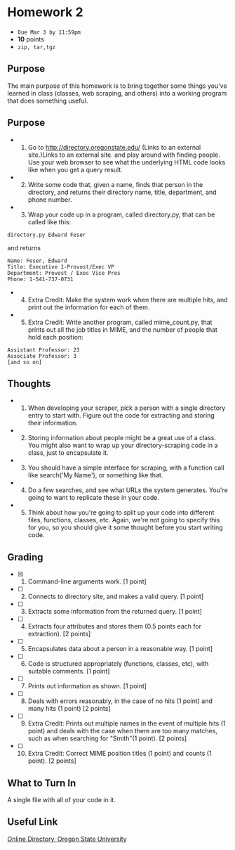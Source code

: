 # Homework 2
* ``` Due Mar 3 by 11:59pm ```
* <b>10</b> points
* ```zip, tar,tgz```

## Purpose
The main purpose of this homework is to bring together some things you've learned in class (classes, web scraping, and others) into a working program that does something useful.

## Purpose
* 1. Go to <a href="http://directory.oregonstate.edu/">http://directory.oregonstate.edu/ </a> (Links to an external site.)Links to an external site. and play around with finding people.  Use your web browser to see what the underlying HTML code looks like when you get a query result. 

* 2. Write some code that, given a name, finds that person in the directory, and returns their directory name, title, department, and phone number.

* 3. Wrap your code up in a program, called directory.py, that can be called like this:
```
directory.py Edward Feser
```
and returns
```
Name: Feser, Edward
Title: Executive 1-Provost/Exec VP
Department: Provost / Exec Vice Pres
Phone: 1-541-737-0731
```

* 4. Extra Credit: Make the system work when there are multiple hits, and print out the information for each of them.

* 5. Extra Credit: Write another program, called mime_count.py, that prints out all the job titles in MIME, and the number of people that hold each position:
```
Assistant Professor: 23
Associate Professor: 3
[and so on]
```

## Thoughts
* 1. When developing your scraper, pick a person with a single directory entry to start with.  Figure out the code for extracting and storing their information.

* 2. Storing information about people might be a great use of a class.  You might also want to wrap up your directory-scraping code in a class, just to encapsulate it.

* 3. You should have a simple interface for scraping, with a function call like search('My Name'), or something like that.

* 4. Do a few searches, and see what URLs the system generates.  You're going to want to replicate these in your code.

* 5. Think about how you're going to split up your code into different files, functions, classes, etc.  Again, we're not going to specify this for you, so you should give it some thought before you start writing code.

## Grading
- [X] 1. Command-line arguments work. [1 point]
- [ ] 2. Connects to directory site, and makes a valid query.  [1 point]
- [ ] 3. Extracts some information from the returned query. [1 point]
- [ ] 4. Extracts four attributes and stores them (0.5 points each for extraction). [2 points]
- [ ] 5. Encapsulates data about a person in a reasonable way.  [1 point]
- [ ] 6. Code is structured appropriately (functions, classes, etc), with suitable comments.  [1 point]
- [ ] 7. Prints out information as shown. [1 point]
- [ ] 8. Deals with errors reasonably, in the case of no hits (1 point) and many hits (1 point) [2 points]
- [ ] 9. Extra Credit: Prints out multiple names in the event of multiple hits (1 point) and deals with the case when there are too many matches, such as when searching for "Smith"(1 point).  [2 points]
- [ ] 10. Extra Credit: Correct MIME position titles (1 point) and counts (1 point). [2 points]

## What to Turn In
A single file with all of your code in it.

## Useful Link
<a href="http://directory.oregonstate.edu/">Online Directory, Oregon State University </a>
